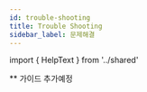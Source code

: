 ```yaml
---
id: trouble-shooting
title: Trouble Shooting
sidebar_label: 문제해결
---
```


import { HelpText } from '../shared'

<HelpText>** 가이드 추가예정</HelpText>
